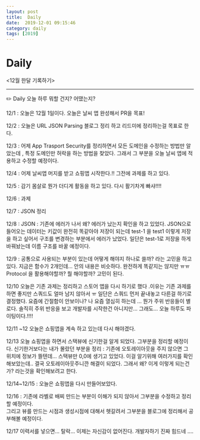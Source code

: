 ```yaml
---
layout: post
title:  Daily
date:  2019-12-01 09:15:46
category: daily
tags: [2019]
---
```


# Daily

<12월 한달 기록하기>

------

✏️ Daily 오늘 하루 뭐할 건지? 어땠는지?

12/1 : 오늘은 12월 1일이다. 
오늘은 날씨 앱 완성해서 PR을 목표!

12/2 : 오늘은 URL JSON Parsing 블로그 정리 하고 리드미에 정리하는걸 목표로 한다.

12/3 : 어제 App Trasport Security를 정리하면서 모든 도메인을 수정하는 방법만 알았는데 , 특정 도메인만 허락을 하는 방법을 찾았다. 그래서 그 부분을 오늘 날씨 앱에 적용하고 수정할 예정이다. 

12/4 : 어제 날씨앱 머지를 받고 쇼핑앱 시작한다.!! 그전에 과제를 하고 있다. 

12/5 : 감기 몸살로 뭔가 더디게 활동을 하고 있다. 다시 활기차게 빠샤!!!!

12/6 : 과제

12/7 : JSON 정리

12/8 : JSON : 기존에 에러가 나서 왜? 에러가 났는지 확인을 하고 있었다. JSON으로 들어오는 데이터는 키값이 완전히 똑같아야 저장이 되는데 test-1 을 test1 이렇게 저장을 하고 싶어서 구조를 변경하는 부분에서 에러가 났었다. 일단은 test-1로 저장을 하게 바꿔놨는데 이름 구조를 바꿀 예정이다. 

12/9 : 공통으로 사용되는 부분이 있는데 어떻게 해야지 하나로 쓸까? 라는 고민을 하고 있다. 지금은 함수가 2개인데... 안의 내용은 비슷하다. 완전하게 똑같지는 않지만 ㅠㅠ Protocol 을 활용해야할까? 뭘 해야할까? 고민이 된다.

12/10 오늘은 기존 과제는 정리하고 스토어 앱을 다시 하기로 했다 .이유는 기존 과제를 하면 좋지만 스쿼드도 얼마 남지 않아서 ㅠ 일단은 스쿼드 먼저 끝내놓고 다른걸 하기로 결정했다. 요즘에 간절함이 안보이나? 나 요즘 열심히 하는데 ... 뭔가 주위 반응들이 별로다. 솔직히 주위 반응을 보고 개발자를 시작한건 아니지만... 그래도... 오늘 하루도 파이팅이다.!!!!

12/11 ~12 오늘은 쇼핑앱을 계속 하고 있는데 다시 해야겠다.

12/13  오늘 쇼핑앱을 하면서 스택뷰에 신기한걸 알게 되었다. 그부분을 정리할 예정이다.
신기한거보다는 내가 몰랐던 부분을 정리 : 기존에 오토레이아웃을 주지 않으면 그 위치에 정보가 뜰텐데... 스택뷰만 0,0에 생기고 있었다. 이걸 알기위해 여러가지를 확인해보았는데.. 결국 오토레이아웃주니깐 해결이 되었다. 그래서 왜? 이게 이렇게 되는건가? 라는것을 확인해보려고 한다.

12/14~12/15 : 오늘은 쇼핑앱을 다시 만들어보았다.

12/16 : 기존에 라벨로 배찌 만드는 부분이 이해가 되지 않아서 그부분을 수정하고 정리할 예정이다.  
그리고 뷰를 만드는 시점과 생성시점에 대해서 헷갈려서 그부분을 블로그에 정리해서 공부해볼 예정이다.

12/17 이력서를 넣으면... 탈락... 
이제는 자신감이 없어진다. 개발자하기 진짜 힘드네 ....

